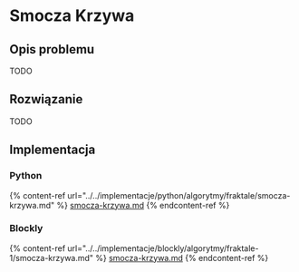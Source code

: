 # Smocza Krzywa

## Opis problemu

TODO

## Rozwiązanie

TODO

## Implementacja

### Python

{% content-ref url="../../implementacje/python/algorytmy/fraktale/smocza-krzywa.md" %}
[smocza-krzywa.md](../../implementacje/python/algorytmy/fraktale/smocza-krzywa.md)
{% endcontent-ref %}

### Blockly

{% content-ref url="../../implementacje/blockly/algorytmy/fraktale-1/smocza-krzywa.md" %}
[smocza-krzywa.md](../../implementacje/blockly/algorytmy/fraktale-1/smocza-krzywa.md)
{% endcontent-ref %}
